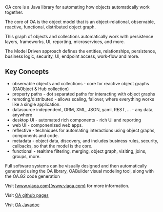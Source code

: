 OA core is a Java library for automating how objects automatically work together.

The core of OA is the object model that is an object-relational, observable, reactive, functional, distributed object graph. 

This graph of objects and collections automatically work with persistence layers, frameworks, UI, reporting, microservices, and more.

The Model Driven approach defines the entities, relationships, persistence, business logic, security, UI, endpoint access, work-flow and more.


## Key Concepts

*   observable objects and collections - core for reactive object graphs (OAObject & Hub collection)
*   property paths - dot separated paths for interacting with object graphs
*   remoting/distributed - allows scaling, failover, where everything works like a single application.
*   datasource independent, ORM, XML, JSON, yaml, REST, ... - any data, anywhere
*   desktop UI - automated rich components - rich UI and reporting
*   web UI - componenized web apps.
*   reflective - techniques for automating interactions using object graphs, components and code.
*   metadata - object data, discovery, and includes business rules, security, callbacks, so that the model is the core.
*   functional - realtime filtering, merging, object graph, visiting, joins, groups, more.


Full software systems can be visually designed and then automatically generated using the OA library, OABuilder visual modeling tool, along with the OA.G2 code generation

Visit [www.viaoa.com](www.viaoa.com) for more information.

Visit [OA github pages](http://viaoa.github.io/oa)

Visit [OA Javadoc](http://viaoa.github.io/oa-core/docs/index.html)

